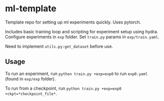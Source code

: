 # ml-template

Template repo for setting up ml experiments quickly. Uses pytorch.

Includes basic training loop and scripting for experiment setup using hydra. Configure experiments in `exp` folder. Set `train.py` params in `exp/train.yaml`.

Need to implement `utils.py:get_dataset` before use.

## Usage

To run an experiment, run `python train.py +exp=exp0` to run `exp0.yaml` (found in `exp/exp` folder).

To run from a checkpoint, run `python train.py +exp=exp0 +ckpt=*checkpoint_file*`.
